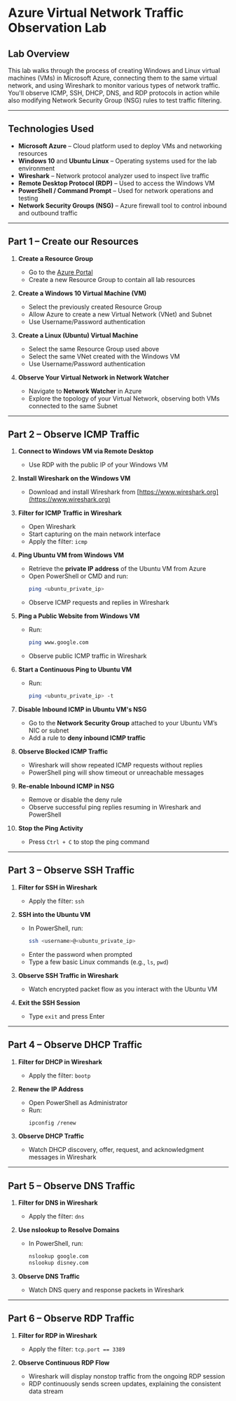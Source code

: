 # Azure Virtual Network Traffic Observation Lab

## Lab Overview

This lab walks through the process of creating Windows and Linux virtual machines (VMs) in Microsoft Azure, connecting them to the same virtual network, and using Wireshark to monitor various types of network traffic. You'll observe ICMP, SSH, DHCP, DNS, and RDP protocols in action while also modifying Network Security Group (NSG) rules to test traffic filtering.

---

## Technologies Used

- **Microsoft Azure** – Cloud platform used to deploy VMs and networking resources
- **Windows 10** and **Ubuntu Linux** – Operating systems used for the lab environment
- **Wireshark** – Network protocol analyzer used to inspect live traffic
- **Remote Desktop Protocol (RDP)** – Used to access the Windows VM
- **PowerShell / Command Prompt** – Used for network operations and testing
- **Network Security Groups (NSG)** – Azure firewall tool to control inbound and outbound traffic

---

## Part 1 – Create our Resources

1. **Create a Resource Group**
   - Go to the [Azure Portal](https://portal.azure.com/)
   - Create a new Resource Group to contain all lab resources

2. **Create a Windows 10 Virtual Machine (VM)**
   - Select the previously created Resource Group
   - Allow Azure to create a new Virtual Network (VNet) and Subnet
   - Use Username/Password authentication

3. **Create a Linux (Ubuntu) Virtual Machine**
   - Select the same Resource Group used above
   - Select the same VNet created with the Windows VM
   - Use Username/Password authentication

4. **Observe Your Virtual Network in Network Watcher**
   - Navigate to **Network Watcher** in Azure
   - Explore the topology of your Virtual Network, observing both VMs connected to the same Subnet

---

## Part 2 – Observe ICMP Traffic

1. **Connect to Windows VM via Remote Desktop**
   - Use RDP with the public IP of your Windows VM

2. **Install Wireshark on the Windows VM**
   - Download and install Wireshark from [https://www.wireshark.org](https://www.wireshark.org)

3. **Filter for ICMP Traffic in Wireshark**
   - Open Wireshark
   - Start capturing on the main network interface
   - Apply the filter: `icmp`

4. **Ping Ubuntu VM from Windows VM**
   - Retrieve the **private IP address** of the Ubuntu VM from Azure
   - Open PowerShell or CMD and run:
     ```bash
     ping <ubuntu_private_ip>
     ```
   - Observe ICMP requests and replies in Wireshark

5. **Ping a Public Website from Windows VM**
   - Run:
     ```bash
     ping www.google.com
     ```
   - Observe public ICMP traffic in Wireshark

6. **Start a Continuous Ping to Ubuntu VM**
   - Run:
     ```bash
     ping <ubuntu_private_ip> -t
     ```

7. **Disable Inbound ICMP in Ubuntu VM's NSG**
   - Go to the **Network Security Group** attached to your Ubuntu VM’s NIC or subnet
   - Add a rule to **deny inbound ICMP traffic**

8. **Observe Blocked ICMP Traffic**
   - Wireshark will show repeated ICMP requests without replies
   - PowerShell ping will show timeout or unreachable messages

9. **Re-enable Inbound ICMP in NSG**
   - Remove or disable the deny rule
   - Observe successful ping replies resuming in Wireshark and PowerShell

10. **Stop the Ping Activity**
    - Press `Ctrl + C` to stop the ping command

---

## Part 3 – Observe SSH Traffic

1. **Filter for SSH in Wireshark**
   - Apply the filter: `ssh`

2. **SSH into the Ubuntu VM**
   - In PowerShell, run:
     ```bash
     ssh <username>@<ubuntu_private_ip>
     ```
   - Enter the password when prompted
   - Type a few basic Linux commands (e.g., `ls`, `pwd`)

3. **Observe SSH Traffic in Wireshark**
   - Watch encrypted packet flow as you interact with the Ubuntu VM

4. **Exit the SSH Session**
   - Type `exit` and press Enter

---

## Part 4 – Observe DHCP Traffic

1. **Filter for DHCP in Wireshark**
   - Apply the filter: `bootp`

2. **Renew the IP Address**
   - Open PowerShell as Administrator
   - Run:
     ```bash
     ipconfig /renew
     ```

3. **Observe DHCP Traffic**
   - Watch DHCP discovery, offer, request, and acknowledgment messages in Wireshark

---

## Part 5 – Observe DNS Traffic

1. **Filter for DNS in Wireshark**
   - Apply the filter: `dns`

2. **Use nslookup to Resolve Domains**
   - In PowerShell, run:
     ```bash
     nslookup google.com
     nslookup disney.com
     ```

3. **Observe DNS Traffic**
   - Watch DNS query and response packets in Wireshark

---

## Part 6 – Observe RDP Traffic

1. **Filter for RDP in Wireshark**
   - Apply the filter: `tcp.port == 3389`

2. **Observe Continuous RDP Flow**
   - Wireshark will display nonstop traffic from the ongoing RDP session
   - RDP continuously sends screen updates, explaining the consistent data stream
  
